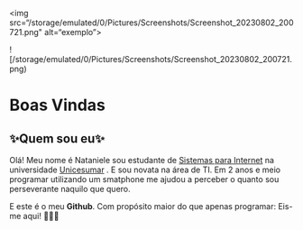 <img src=“/storage/emulated/0/Pictures/Screenshots/Screenshot_20230802_200721.png" alt=“exemplo”>

![/storage/emulated/0/Pictures/Screenshots/Screenshot_20230802_200721.png)
# Boas Vindas
## ✨Quem sou eu✨
Olá! Meu nome é Nataniele sou estudante de [Sistemas para Internet](https://instagram.com/sistemasparainternetunicesumar?igshid=OGQ5ZDc2ODk2ZA==) na universidade [Unicesumar](https://instagram.com/unicesumaroficial?igshid=OGQ5ZDc2ODk2ZA==) . E sou novata na área de TI. Em 2 anos e meio programar utilizando um smatphone me ajudou a perceber o quanto sou perseverante naquilo que quero. 

 E este é o meu **Github**. Com propósito maior do que apenas programar: Eis-me aqui! 🤍🇧🇷
